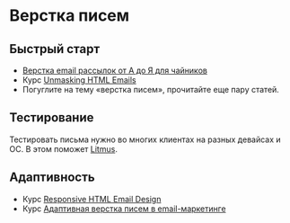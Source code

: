 # Верстка писем
## Быстрый старт
* [Верстка email рассылок от А до Я для чайников](https://habrahabr.ru/post/252279/)
* Курс [Unmasking HTML Emails](https://litmus.com/builder/3fe0d54/complete)
* Погуглите на тему «верстка писем», прочитайте еще пару статей.

## Тестирование
Тестировать письма нужно во многих клиентах на разных девайсах и ОС. В этом поможет [Litmus](https://litmus.com).

## Адаптивность
* Курс [Responsive HTML Email Design](https://frontendmasters.com/courses/responsive-email/)
* Курс [Адаптивная верстка писем в email-маркетинге](https://netology.ru/courses/adaptivnaya-verstka-email)